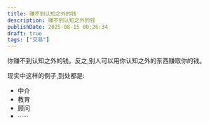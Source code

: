 ```yaml
---
title: 赚不到认知之外的钱
description: 赚不到认知之外的钱
publishDate: 2025-08-15 00:26:34
draft: true
tags: ["交易"]
---
```


你赚不到认知之外的钱。反之,别人可以用你认知之外的东西赚取你的钱。

现实中这样的例子,到处都是:
- 中介
- 教育
- 顾问
- ······

<!-- 认知这个东西,难吗？不难,只要肯花点时间都能搞定。关键就是这个时间。

很多人都感叹自己的时间不够用。但真的不够用吗? 如果自己可以统计一下时间都花哪里去了，大部分人可能都不是用在学习上，而是用在娱乐了。只有极少数自律的人是真正学习的人。而恰好是这些人,在赚取你的钱。

用钱买服务。这个也是很正常的。要想想怎么表述
 -->









